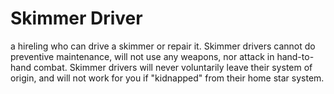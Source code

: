 # Skimmer Driver
a hireling who can drive a skimmer or repair it. Skimmer
drivers cannot do preventive maintenance, will not use any
weapons, nor attack in hand-to-hand combat. Skimmer drivers
will never voluntarily leave their system of origin, and will not
work for you if "kidnapped" from their home star system.
